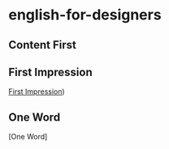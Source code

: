 # english-for-designers

## Content First

## First Impression
[First Impression](english-for-designers/02-first-impression/02-first-impression.md))

## One Word
[One Word]
